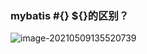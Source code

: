 ### mybatis #{} ${}的区别？

![image-20210509135520739](C:\Users\Jieqiyue\AppData\Roaming\Typora\typora-user-images\image-20210509135520739.png)



